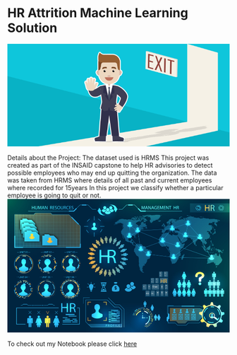 # HR Attrition Machine Learning Solution
![enter image description here](https://github.com/sukanyasargunar/HR-employee-attrition-Sukanya/blob/main/Attrtion.png?raw=true)

Details about the Project: The dataset used is HRMS
This project was created as part of the INSAID capstone to help HR advisories to detect possible employees who may end up quitting the organization. The data was taken from HRMS where details of all past and current employees where recorded for 15years
In this project we classify whether a particular employee  is going to quit or not.
![enter image description here](https://github.com/sukanyasargunar/HR-employee-attrition-Sukanya/blob/main/hr-analytics-10.jpg?raw=true)

To check out my Notebook please click [here](https://github.com/sukanyasargunar/HR-employee-attrition-Sukanya/blob/main/HR_Analytics.ipynb)
